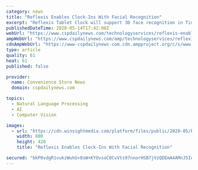 ```yaml
---
category: news
title: "Reflexis Enables Clock-Ins With Facial Recognition"
excerpt: "Reflexis Tablet Clock will support 3D face recognition in Time and Attendance version 4.3 when it is deployed on hardware supporting this functionality, adding an extra layer of security. With 3D face recognition,"
publishedDateTime: 2020-05-14T17:42:00Z
webUrl: "https://www.cspdailynews.com/technologyservices/reflexis-enables-clock-ins-facial-recognition"
ampWebUrl: "https://www.cspdailynews.com/amp/technologyservices/reflexis-enables-clock-ins-facial-recognition"
cdnAmpWebUrl: "https://www-cspdailynews-com.cdn.ampproject.org/c/s/www.cspdailynews.com/amp/technologyservices/reflexis-enables-clock-ins-facial-recognition"
type: article
quality: 61
heat: 61
published: false

provider:
  name: Convenience Store News
  domain: cspdailynews.com

topics:
  - Natural Language Processing
  - AI
  - Computer Vision

images:
  - url: "https://cdn.winsightmedia.com/platform/files/public/2020-05/background/800x420/shutterstock_1679266402_1589477299.jpg?HprbHUGOLpi8nTRh4lGi9Uip0L4bKvMW"
    width: 800
    height: 420
    title: "Reflexis Enables Clock-Ins With Facial Recognition"

secured: "bkP0vdgR1vukzWuhG+8sW+KYOvsoC0CvVts97nnorHSB7jVzQDEmA4AMnJ5IoZphe7l/J+J1MqIWXTS/CKZmRxghyN0hSsGn2hbDSq9P2j+V4mDiL/EANbyEjB9oG2Hvr5kyEVtp1ZJFWa7IjVOCFiw3FDs4WiRqcX6Rz2b8X2Zc7NDXFoL55i7dVngeQjjgiODawasje93dpaVOStfW2IXsDYpnry9subu8u12JoWHfnGgm5ZrOZ7LI224DaCgPf6gFuXup0d/qFf/tdxnVEg2V/hBoI4caG9G0+hawaqL1x1I9Jr7xx9q/gDqjaQWQ3Fpo7RJ+wG3EW9az2YtAelvyL27QjES6K15kHkp4E3C/hTEhxvY0z9wfsTmhRo1LVE4JZySICDFYl5t/yK+S5qFvPawwNZ5R9WIAKyRwxvbd1X6+ys/ibCHxGTN2e+GSQ8M8P6SFUZCO/JxW90eY0x0jTc2F1gqi3QdayfNc5z4=;b7Axtw5B/uGFwQn0KQ3k8w=="
---
```


